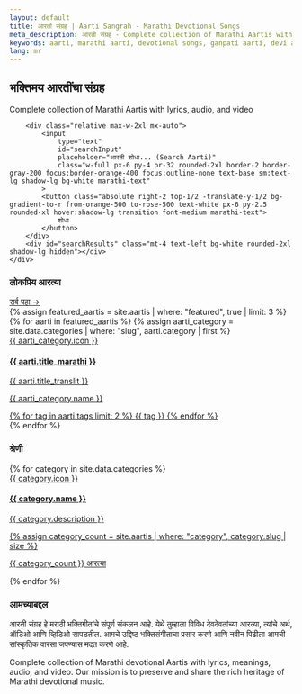 ```yaml
---
layout: default
title: आरती संग्रह | Aarti Sangrah - Marathi Devotional Songs
meta_description: आरती संग्रह - Complete collection of Marathi Aartis with lyrics, audio and video. गणपती, देवी, विठोबा आणि इतर देवतांच्या आरत्या
keywords: aarti, marathi aarti, devotional songs, ganpati aarti, devi aarti, vitthal aarti, मराठी आरती
lang: mr
---
```


<section class="max-w-7xl mx-auto px-4 sm:px-6 lg:px-8 py-12 sm:py-20">
    <div class="text-center max-w-4xl mx-auto">
        <h2 class="text-4xl sm:text-5xl lg:text-6xl font-bold text-gray-900 mb-4 marathi-text leading-tight">
            भक्तिमय आरतींचा संग्रह
        </h2>
        <p class="text-lg sm:text-xl text-gray-600 mb-10">
            Complete collection of Marathi Aartis with lyrics, audio, and video
        </p>

        <div class="relative max-w-2xl mx-auto">
            <input
                type="text"
                id="searchInput"
                placeholder="आरती शोधा... (Search Aarti)"
                class="w-full px-6 py-4 pr-32 rounded-2xl border-2 border-gray-200 focus:border-orange-400 focus:outline-none text-base sm:text-lg shadow-lg bg-white marathi-text"
            >
            <button class="absolute right-2 top-1/2 -translate-y-1/2 bg-gradient-to-r from-orange-500 to-rose-500 text-white px-6 py-2.5 rounded-xl hover:shadow-lg transition font-medium marathi-text">
                शोधा
            </button>
        </div>
        <div id="searchResults" class="mt-4 text-left bg-white rounded-2xl shadow-lg hidden"></div>
    </div>
</section>

<section class="max-w-7xl mx-auto px-4 sm:px-6 lg:px-8 py-12">
    <div class="flex items-center justify-between mb-8">
        <h3 class="text-2xl sm:text-3xl font-bold text-gray-900 marathi-text">लोकप्रिय आरत्या</h3>
        <a href="#categories" class="text-orange-600 hover:text-orange-700 font-medium text-sm sm:text-base">सर्व पहा →</a>
    </div>
    <div class="grid grid-cols-1 sm:grid-cols-2 lg:grid-cols-3 gap-6">
        {% assign featured_aartis = site.aartis | where: "featured", true | limit: 3 %}
        {% for aarti in featured_aartis %}
            {% assign aarti_category = site.data.categories | where: "slug", aarti.category | first %}
            <a href="{{ aarti.url | relative_url }}" class="group bg-white rounded-2xl shadow-md hover:shadow-2xl transition-all overflow-hidden">
                <div class="bg-gradient-to-br {{ aarti_category.color }} p-8 text-white relative overflow-hidden">
                    <div class="absolute top-0 right-0 w-32 h-32 bg-white/10 rounded-full -mr-16 -mt-16"></div>
                    <div class="absolute bottom-0 left-0 w-24 h-24 bg-white/10 rounded-full -ml-12 -mb-12"></div>
                    <div class="relative">
                        <div class="text-5xl mb-3">{{ aarti_category.icon }}</div>
                        <h4 class="text-2xl font-bold mb-1 marathi-text">{{ aarti.title_marathi }}</h4>
                        <p class="text-white/80 text-sm">{{ aarti.title_translit }}</p>
                    </div>
                </div>
                <div class="p-6">
                    <p class="text-gray-600 mb-3 marathi-text">{{ aarti_category.name }}</p>
                    <div class="flex gap-2 flex-wrap">
                        {% for tag in aarti.tags limit: 2 %}
                            <span class="bg-orange-50 text-orange-700 text-xs px-3 py-1.5 rounded-full font-medium">{{ tag }}</span>
                        {% endfor %}
                    </div>
                </div>
            </a>
        {% endfor %}
    </div>
</section>

<section id="categories" class="max-w-7xl mx-auto px-4 sm:px-6 lg:px-8 py-12">
    <h3 class="text-2xl sm:text-3xl font-bold text-gray-900 mb-8 text-center marathi-text">श्रेणी</h3>
    <div class="grid grid-cols-2 sm:grid-cols-3 lg:grid-cols-4 gap-4">
        {% for category in site.data.categories %}
            <a href="/category/{{ category.slug }}/" class="bg-white p-6 rounded-2xl shadow-md hover:shadow-xl transition-all text-center group">
                <div class="text-4xl mb-3 group-hover:scale-110 transition-transform">{{ category.icon }}</div>
                <h4 class="font-bold text-base sm:text-lg text-gray-900 marathi-text">{{ category.name }}</h4>
                <p class="text-xs sm:text-sm text-gray-600 mt-1">{{ category.description }}</p>
                {% assign category_count = site.aartis | where: "category", category.slug | size %}
                <p class="text-xs text-orange-600 mt-2 font-medium">{{ category_count }} आरत्या</p>
            </a>
        {% endfor %}
    </div>
</section>

<section id="about" class="max-w-7xl mx-auto px-4 sm:px-6 lg:px-8 py-20">
    <div class="bg-white rounded-3xl shadow-xl p-8 md:p-12">
        <div class="text-center max-w-3xl mx-auto">
            <h3 class="text-3xl font-bold text-gray-900 mb-6 marathi-text">आमच्याबद्दल</h3>
            <p class="text-lg text-gray-600 mb-6 marathi-text leading-relaxed">
                आरती संग्रह हे मराठी भक्तिगीतांचे संपूर्ण संकलन आहे. येथे तुम्हाला विविध देवदेवतांच्या आरत्या, त्यांचे अर्थ,
                ऑडिओ आणि व्हिडिओ सापडतील. आमचे उद्दिष्ट भक्तिसंगीताचा प्रसार करणे आणि नवीन पिढीला आमची सांस्कृतिक वारसा
                जपण्यास मदत करणे आहे.
            </p>
            <p class="text-gray-600">
                Complete collection of Marathi devotional Aartis with lyrics, meanings, audio, and video.
                Our mission is to preserve and share the rich heritage of Marathi devotional music.
            </p>
        </div>
    </div>
</section>

<script>
// Simple search functionality
document.addEventListener('DOMContentLoaded', function() {
    const searchInput = document.getElementById('searchInput');
    const searchResults = document.getElementById('searchResults');

    // Sample search data - in a real Jekyll site, this would be generated
    const aartis = [
        {% for aarti in site.aartis %}
        {
            title: "{{ aarti.title_marathi }}",
            translit: "{{ aarti.title_translit }}",
            url: "{{ aarti.url | relative_url }}",
            category: "{{ aarti.category }}"
        }{% unless forloop.last %},{% endunless %}
        {% endfor %}
    ];

    searchInput.addEventListener('input', function() {
        const query = this.value.toLowerCase().trim();

        if (query.length > 1) {
            const results = aartis.filter(aarti =>
                aarti.title.toLowerCase().includes(query) ||
                aarti.translit.toLowerCase().includes(query)
            );

            if (results.length > 0) {
                searchResults.innerHTML = results.map(aarti => `
                    <div class="p-4 border-b border-gray-100 last:border-b-0">
                        <a href="${aarti.url}" class="block hover:text-orange-600 transition">
                            <div class="font-bold marathi-text">${aarti.title}</div>
                            <div class="text-sm text-gray-600">${aarti.translit}</div>
                        </a>
                    </div>
                `).join('');
                searchResults.classList.remove('hidden');
            } else {
                searchResults.innerHTML = '<div class="p-4 text-gray-500 text-center marathi-text">कोणतीही आरती सापडली नाही</div>';
                searchResults.classList.remove('hidden');
            }
        } else {
            searchResults.classList.add('hidden');
        }
    });
});
</script>